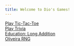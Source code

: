 ```yaml
---
title: Welcome to Dio's Games!
---
```

<a href="tic-tac-toe/tic-tac-toe.html">Play Tic-Tac-Toe<br>
<a href="trivia-game/index.html">Play Trivia<br>
<a href="addition/index.html">Education: Long Addition<br>
<a href="=rng-game/index.html">Oliveira RNG<br>
